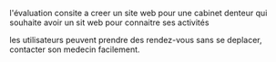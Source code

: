 l'évaluation consite a creer un site web pour une cabinet denteur qui souhaite avoir un sit web pour connaitre ses activités

les utilisateurs peuvent prendre des rendez-vous sans se deplacer,
contacter son medecin facilement.


